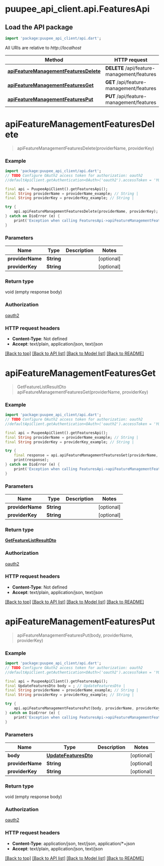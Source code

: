 # puupee_api_client.api.FeaturesApi

## Load the API package
```dart
import 'package:puupee_api_client/api.dart';
```

All URIs are relative to *http://localhost*

Method | HTTP request | Description
------------- | ------------- | -------------
[**apiFeatureManagementFeaturesDelete**](FeaturesApi.md#apifeaturemanagementfeaturesdelete) | **DELETE** /api/feature-management/features | 
[**apiFeatureManagementFeaturesGet**](FeaturesApi.md#apifeaturemanagementfeaturesget) | **GET** /api/feature-management/features | 
[**apiFeatureManagementFeaturesPut**](FeaturesApi.md#apifeaturemanagementfeaturesput) | **PUT** /api/feature-management/features | 


# **apiFeatureManagementFeaturesDelete**
> apiFeatureManagementFeaturesDelete(providerName, providerKey)



### Example
```dart
import 'package:puupee_api_client/api.dart';
// TODO Configure OAuth2 access token for authorization: oauth2
//defaultApiClient.getAuthentication<OAuth>('oauth2').accessToken = 'YOUR_ACCESS_TOKEN';

final api = PuupeeApiClient().getFeaturesApi();
final String providerName = providerName_example; // String | 
final String providerKey = providerKey_example; // String | 

try {
    api.apiFeatureManagementFeaturesDelete(providerName, providerKey);
} catch on DioError (e) {
    print('Exception when calling FeaturesApi->apiFeatureManagementFeaturesDelete: $e\n');
}
```

### Parameters

Name | Type | Description  | Notes
------------- | ------------- | ------------- | -------------
 **providerName** | **String**|  | [optional] 
 **providerKey** | **String**|  | [optional] 

### Return type

void (empty response body)

### Authorization

[oauth2](../README.md#oauth2)

### HTTP request headers

 - **Content-Type**: Not defined
 - **Accept**: text/plain, application/json, text/json

[[Back to top]](#) [[Back to API list]](../README.md#documentation-for-api-endpoints) [[Back to Model list]](../README.md#documentation-for-models) [[Back to README]](../README.md)

# **apiFeatureManagementFeaturesGet**
> GetFeatureListResultDto apiFeatureManagementFeaturesGet(providerName, providerKey)



### Example
```dart
import 'package:puupee_api_client/api.dart';
// TODO Configure OAuth2 access token for authorization: oauth2
//defaultApiClient.getAuthentication<OAuth>('oauth2').accessToken = 'YOUR_ACCESS_TOKEN';

final api = PuupeeApiClient().getFeaturesApi();
final String providerName = providerName_example; // String | 
final String providerKey = providerKey_example; // String | 

try {
    final response = api.apiFeatureManagementFeaturesGet(providerName, providerKey);
    print(response);
} catch on DioError (e) {
    print('Exception when calling FeaturesApi->apiFeatureManagementFeaturesGet: $e\n');
}
```

### Parameters

Name | Type | Description  | Notes
------------- | ------------- | ------------- | -------------
 **providerName** | **String**|  | [optional] 
 **providerKey** | **String**|  | [optional] 

### Return type

[**GetFeatureListResultDto**](GetFeatureListResultDto.md)

### Authorization

[oauth2](../README.md#oauth2)

### HTTP request headers

 - **Content-Type**: Not defined
 - **Accept**: text/plain, application/json, text/json

[[Back to top]](#) [[Back to API list]](../README.md#documentation-for-api-endpoints) [[Back to Model list]](../README.md#documentation-for-models) [[Back to README]](../README.md)

# **apiFeatureManagementFeaturesPut**
> apiFeatureManagementFeaturesPut(body, providerName, providerKey)



### Example
```dart
import 'package:puupee_api_client/api.dart';
// TODO Configure OAuth2 access token for authorization: oauth2
//defaultApiClient.getAuthentication<OAuth>('oauth2').accessToken = 'YOUR_ACCESS_TOKEN';

final api = PuupeeApiClient().getFeaturesApi();
final UpdateFeaturesDto body = ; // UpdateFeaturesDto | 
final String providerName = providerName_example; // String | 
final String providerKey = providerKey_example; // String | 

try {
    api.apiFeatureManagementFeaturesPut(body, providerName, providerKey);
} catch on DioError (e) {
    print('Exception when calling FeaturesApi->apiFeatureManagementFeaturesPut: $e\n');
}
```

### Parameters

Name | Type | Description  | Notes
------------- | ------------- | ------------- | -------------
 **body** | [**UpdateFeaturesDto**](UpdateFeaturesDto.md)|  | [optional] 
 **providerName** | **String**|  | [optional] 
 **providerKey** | **String**|  | [optional] 

### Return type

void (empty response body)

### Authorization

[oauth2](../README.md#oauth2)

### HTTP request headers

 - **Content-Type**: application/json, text/json, application/*+json
 - **Accept**: text/plain, application/json, text/json

[[Back to top]](#) [[Back to API list]](../README.md#documentation-for-api-endpoints) [[Back to Model list]](../README.md#documentation-for-models) [[Back to README]](../README.md)

